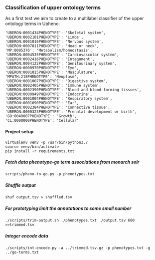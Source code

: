 ### Classification of upper ontology terms

As a first test we aim to create to a multilabel classifier of the
upper ontology terms in Upheno:

    'UBERON:0001434PHENOTYPE': 'Skeletal system',
    'UBERON:0002101PHENOTYPE': 'Limbs',
    'UBERON:0001016PHENOTYPE': 'Nervous system',
    'UBERON:0007811PHENOTYPE': 'Head or neck',
    'MP:0005376': 'Metabolism/homeostasis',
    'UBERON:0004535PHENOTYPE': 'Cardiovascular system',
    'UBERON:0002416PHENOTYPE': 'Integument',
    'UBERON:0004122PHENOTYPE': 'Genitourinary system',
    'UBERON:0000970PHENOTYPE': 'Eye',
    'UBERON:0001015PHENOTYPE': 'Musculature',
    'MPATH:218PHENOTYPE': 'Neoplasm',
    'UBERON:0001007PHENOTYPE': 'Digestive system',
    'UBERON:0002405PHENOTYPE': 'Immune system',
    'UBERON:0002390PHENOTYPE': 'Blood and blood-forming tissues',
    'UBERON:0000949PHENOTYPE': 'Endocrine',
    'UBERON:0001004PHENOTYPE': 'Respiratory system',
    'UBERON:0001690PHENOTYPE': 'Ear',
    'UBERON:0002384PHENOTYPE': 'Connective tissue',
    'UBERON:0000323PHENOTYPE': 'Prenatal development or birth',
    'GO:0040007PHENOTYPE': 'Growth',
    'CL:0000000PHENOTYPE': 'Cellular'

#### Project setup
    virtualenv venv -p /usr/bin/python3.7
    source venv/bin/activate
    pip install -r requirements.txt
    
##### Fetch data phenotype-go term associations from monarch solr
    scripts/pheno-to-go.py -p phenotypes.txt
    
##### Shuffle output
    shuf output.tsv > shuffled.tsv

##### For prototyping limit the annotations to some small number
    ./scripts/trim-output.sh ./phenotypes.txt ./output.tsv 600 >>trimmed.tsv

##### Integer encode data
    ./scripts/int-encode.py -a ../trimmed.tsv.gz -p phenotypes.txt -g ../go-terms.txt